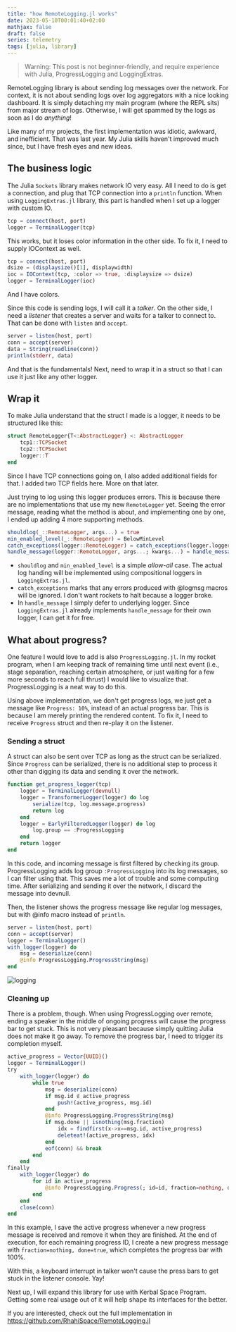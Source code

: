 ```yaml
---
title: "how RemoteLogging.jl works"
date: 2023-05-10T00:01:40+02:00
mathjax: false
draft: false
series: telemetry
tags: [julia, library]
---
```


> Warning: This post is not beginner-friendly, and require experience with Julia, ProgressLogging and LoggingExtras.


RemoteLogging library is about sending log messages over the network. For context, it is not about sending logs over log aggregators with a nice looking dashboard. It is simply detaching my main program (where the REPL sits) from major stream of logs. Otherwise, I will get spammed by the logs as soon as I do *anything*!

Like many of my projects, the first implementation was idiotic, awkward, and inefficient. That was last year. My Julia skills haven't improved much since, but I have fresh eyes and new ideas.

## The business logic

The Julia `Sockets` library makes network IO very easy. All I need to do is get a connection, and plug that TCP connection into a `println` function. When using `LoggingExtras.jl` library, this part is handled when I set up a logger with custom IO.

```jl
tcp = connect(host, port)
logger = TerminalLogger(tcp)
```

This works, but it loses color information in the other side. To fix it, I need to supply IOContext as well.

```jl
tcp = connect(host, port)
dsize = (displaysize()[1], displaywidth)
ioc = IOContext(tcp, :color => true, :displaysize => dsize)
logger = TerminalLogger(ioc)
```

And I have colors.

Since this code is sending logs, I will call it a *talker*. On the other side, I need a *listener* that creates a server and waits for a talker to connect to. That can be done with `listen` and `accept`.

```jl
server = listen(host, port)
conn = accept(server)
data = String(readline(conn))
println(stderr, data)
```

And that is the fundamentals! Next, need to wrap it in a struct so that I can use it just like any other logger.

## Wrap it

To make Julia understand that the struct I made is a logger, it needs to be structured like this:

```jl
struct RemoteLogger{T<:AbstractLogger} <: AbstractLogger
    tcp1::TCPSocket
    tcp2::TCPSocket
    logger::T
end
```

Since I have TCP connections going on, I also added additional fields for that. I added two TCP fields here. More on that later.

Just trying to log using this logger produces errors. This is because there are no implementations that use my new `RemoteLogger` yet. Seeing the error message, reading what the method is about, and implementing one by one, I ended up adding 4 more supporting methods.

```jl
shouldlog(_::RemoteLogger, args...) = true
min_enabled_level(_::RemoteLogger) = BelowMinLevel
catch_exceptions(logger::RemoteLogger) = catch_exceptions(logger.logger)
handle_message(logger::RemoteLogger, args...; kwargs...) = handle_message(logger.logger, args...; kwargs...)
```

- `shouldlog` and `min_enabled_level` is a simple *allow-all* case. The actual log handing will be implemented using compositional loggers in `LoggingExtras.jl`.
- `catch_exceptions` marks that any errors produced with @logmsg macros will be ignored. I don't want rockets to halt because a logger broke.
- In `handle_message` I simply defer to underlying logger. Since `LoggingExtras.jl` already implements `handle_message` for their own logger, I can get it for free.

## What about progress?

One feature I would love to add is also `ProgressLogging.jl`. In my rocket program, when I am keeping track of remaining time until next event (i.e., stage separation, reaching certain atmosphere, or just waiting for a few more seconds to reach full thrust) I would like to visualize that. ProgressLogging is a neat way to do this.

Using above implementation, we don't get progress logs, we just get a message like `Progress: 10%`, instead of an actual progress bar. This is because I am merely printing the rendered content. To fix it, I need to receive `Progress` struct and then re-play it on the listener.

### Sending a struct

A struct can also be sent over TCP as long as the struct can be serialized. Since `Progress` can be serialized, there is no additional step to process it other than digging its data and sending it over the network.

```jl
function get_progress_logger(tcp)
    logger = TerminalLogger(devnull)
    logger = TransformerLogger(logger) do log
        serialize(tcp, log.message.progress)
        return log
    end
    logger = EarlyFilteredLogger(logger) do log
        log.group == :ProgressLogging
    end
    return logger
end
```

In this code, and incoming message is first filtered by checking its group. ProgressLogging adds log group `:ProgressLogging` into its log messages, so I can filter using that. This saves me a lot of trouble and some computing time. After serializing and sending it over the network, I discard the message into devnull.

Then, the listener shows the progress message like regular log messages, but with @info macro instead of `println`.

```jl
server = listen(host, port)
conn = accept(server)
logger = TerminalLogger()
with_logger(logger) do
    msg = deserialize(conn)
    @info ProgressLogging.ProgressString(msg)
end
```

![logging](/images/library/logging-example.png)

### Cleaning up

There is a problem, though. When using ProgressLogging over remote, ending a speaker in the middle of ongoing progress will cause the progress bar to get stuck. This is not very pleasant because simply quitting Julia does not make it go away. To remove the progress bar, I need to trigger its completion myself.

```jl
active_progress = Vector{UUID}()
logger = TerminalLogger()
try
    with_logger(logger) do
        while true
            msg = deserialize(conn)
            if msg.id ∉ active_progress
                push!(active_progress, msg.id)
            end
            @info ProgressLogging.ProgressString(msg)
            if msg.done || isnothing(msg.fraction)
                idx = findfirst(x->x==msg.id, active_progress)
                deleteat!(active_progress, idx)
            end
            eof(conn) && break
        end
    end
finally
    with_logger(logger) do
        for id in active_progress
            @info ProgressLogging.Progress(; id=id, fraction=nothing, done=true)
        end
    end
    close(conn)
end
```

In this example, I save the active progress whenever a new progress message is received and remove it when they are finished. At the end of execution, for each remaining progress ID, I create a new progress message with `fraction=nothing, done=true`, which completes the progress bar with 100%.

With this, a keyboard interrupt in talker won't cause the press bars to get stuck in the listener console. Yay!

Next up, I will expand this library for use with Kerbal Space Program. Getting some real usage out of it will help shape its interfaces for the better.

If you are interested, check out the full implementation in https://github.com/RhahiSpace/RemoteLogging.jl
